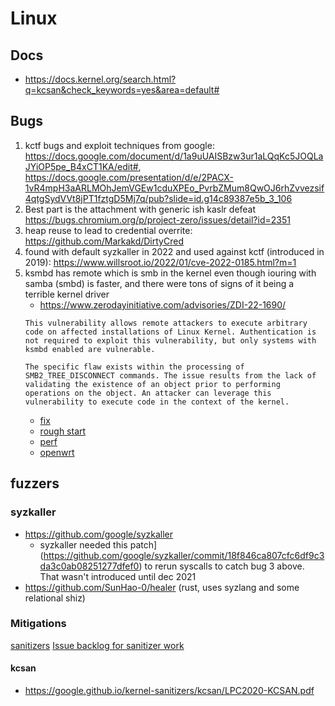 # Linux
## Docs
- https://docs.kernel.org/search.html?q=kcsan&check_keywords=yes&area=default#

## Bugs
1. kctf bugs and exploit techniques from google: https://docs.google.com/document/d/1a9uUAISBzw3ur1aLQqKc5JOQLaJYiOP5pe_B4xCT1KA/edit#, https://docs.google.com/presentation/d/e/2PACX-1vR4mpH3aARLMOhJemVGEw1cduXPEo_PvrbZMum8QwOJ6rhZvvezsif4qtgSydVVt8jPT1fztgD5Mj7q/pub?slide=id.g14c89387e5b_3_106
1. Best part is the attachment with generic ish kaslr defeat https://bugs.chromium.org/p/project-zero/issues/detail?id=2351
2. heap reuse to lead to credential overrite: https://github.com/Markakd/DirtyCred
3. found with default syzkaller in 2022 and used against kctf (introduced in 2019): https://www.willsroot.io/2022/01/cve-2022-0185.html?m=1
4. ksmbd has remote which is smb in the kernel even though iouring with samba (smbd) is faster, and there were tons of signs of it being a terrible kernel driver
    - https://www.zerodayinitiative.com/advisories/ZDI-22-1690/
    ```
    This vulnerability allows remote attackers to execute arbitrary code on affected installations of Linux Kernel. Authentication is not required to exploit this vulnerability, but only systems with ksmbd enabled are vulnerable.

    The specific flaw exists within the processing of SMB2_TREE_DISCONNECT commands. The issue results from the lack of validating the existence of an object prior to performing operations on the object. An attacker can leverage this vulnerability to execute code in the context of the kernel.    
    ``` 
    - [fix](https://cdn.kernel.org/pub/linux/kernel/v5.x/ChangeLog-5.15.61)
    - [rough start](https://lwn.net/Articles/871866/)
    - [perf](https://samba.plus/blog/detail/ksmbd-a-new-in-kernel-smb-server)
    - [openwrt](https://github.com/openwrt/openwrt/pull/11603)
       
   

## fuzzers
### syzkaller
- https://github.com/google/syzkaller
    - syzkaller needed this patch](https://github.com/google/syzkaller/commit/18f846ca807cfc6df9c3da3c0ab08251277dfef0) to rerun syscalls to catch bug 3 above. That wasn't introduced until dec 2021
- https://github.com/SunHao-0/healer (rust, uses syzlang and some relational shiz)

### Mitigations
[sanitizers](https://google.github.io/kernel-sanitizers/)
[Issue backlog for sanitizer work](https://bugzilla.kernel.org/buglist.cgi?component=Sanitizers&product=Memory%20Management&resolution=---)
#### kcsan
- https://google.github.io/kernel-sanitizers/kcsan/LPC2020-KCSAN.pdf